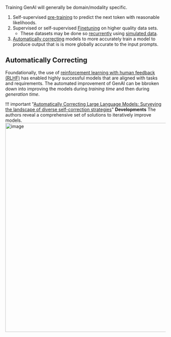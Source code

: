 Training GenAI will generally be domain/modality specific.

1. Self-supervised [pre-training](pre-training.md) to predict the next token with reasonable likelihoods.
1. Supervised or self-supervised [Finetuning](./finetuning.md) on higher quality data sets.
    - These datasets may be done so [recurrently](./recurrent.md) using [simulated data](../../data/preparation/synthetic.md).
1. [Automatically correcting](#automatic-correction) models to more accurately train a model to produce output that is is more globally accurate to the input prompts.

## Automatically Correcting 

Foundationally, the use of [reinforcement learning with human feedback (RLHF)](./feedback.md#rlhf) has enabled highly successful models that are aligned with tasks and requirements. The automated improvement of GenAI can be bbroken down into improving the models during _training time_ and then during _generation time_. 

!!! important "[Automatically Correcting Large Language Models: Surveying the landscape of diverse self-correction strategies](https://arxiv.org/pdf/2308.03188.pdf)"
    **Developments** The authors reveal a comprehensive set of solutions to iteratively improve models.
    <img width="657" alt="image" src="https://github.com/ianderrington/genai/assets/76016868/961478b0-a40a-4c61-8ff7-f86c93633954">



